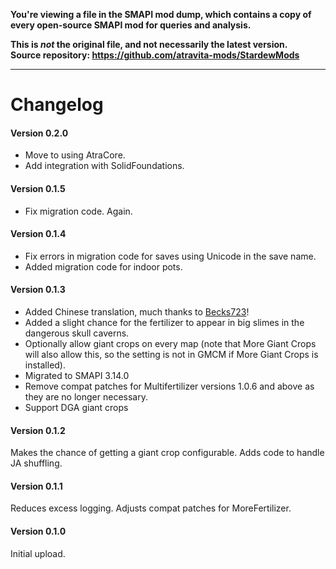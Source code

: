 **You're viewing a file in the SMAPI mod dump, which contains a copy of every open-source SMAPI mod
for queries and analysis.**

**This is _not_ the original file, and not necessarily the latest version.**  
**Source repository: https://github.com/atravita-mods/StardewMods**

----

Changelog
=============
#### Version 0.2.0
* Move to using AtraCore.
* Add integration with SolidFoundations.

#### Version 0.1.5
* Fix migration code. Again.

#### Version 0.1.4
* Fix errors in migration code for saves using Unicode in the save name.
* Added migration code for indoor pots.

#### Version 0.1.3

* Added Chinese translation, much thanks to [Becks723](https://github.com/Becks723)!
* Added a slight chance for the fertilizer to appear in big slimes in the dangerous skull caverns.
* Optionally allow giant crops on every map (note that More Giant Crops will also allow this, so the setting is not in GMCM if More Giant Crops is installed).
* Migrated to SMAPI 3.14.0
* Remove compat patches for Multifertilizer versions 1.0.6 and above as they are no longer necessary.
* Support DGA giant crops

#### Version 0.1.2
Makes the chance of getting a giant crop configurable. Adds code to handle JA shuffling.

#### Version 0.1.1
Reduces excess logging. Adjusts compat patches for MoreFertilizer.

#### Version 0.1.0

Initial upload.
